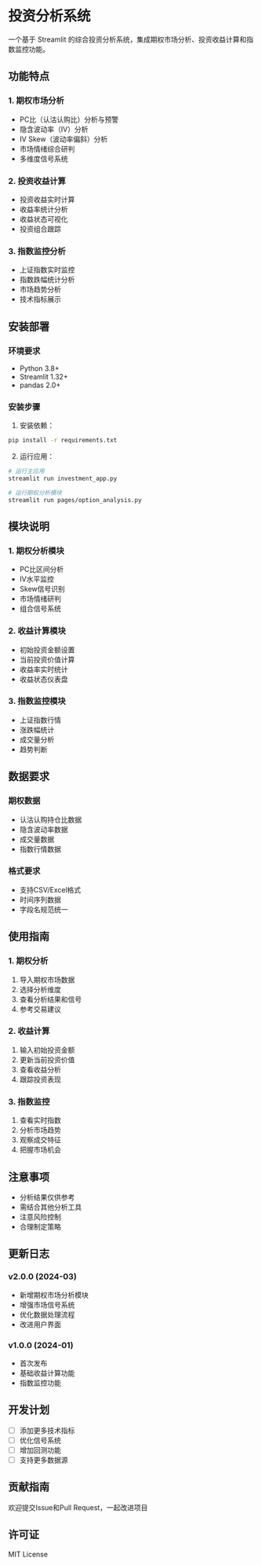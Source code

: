# 投资分析系统

一个基于 Streamlit 的综合投资分析系统，集成期权市场分析、投资收益计算和指数监控功能。

## 功能特点

### 1. 期权市场分析
- PC比（认沽认购比）分析与预警
- 隐含波动率（IV）分析
- IV Skew（波动率偏斜）分析
- 市场情绪综合研判
- 多维度信号系统

### 2. 投资收益计算
- 投资收益实时计算
- 收益率统计分析
- 收益状态可视化
- 投资组合跟踪

### 3. 指数监控分析
- 上证指数实时监控
- 指数跌幅统计分析
- 市场趋势分析
- 技术指标展示

## 安装部署

### 环境要求
- Python 3.8+
- Streamlit 1.32+
- pandas 2.0+

### 安装步骤

1. 安装依赖：
```bash
pip install -r requirements.txt
```

2. 运行应用：
```bash
# 运行主应用
streamlit run investment_app.py

# 运行期权分析模块
streamlit run pages/option_analysis.py
```

## 模块说明

### 1. 期权分析模块
- PC比区间分析
- IV水平监控
- Skew信号识别
- 市场情绪研判
- 组合信号系统

### 2. 收益计算模块
- 初始投资金额设置
- 当前投资价值计算
- 收益率实时统计
- 收益状态仪表盘

### 3. 指数监控模块
- 上证指数行情
- 涨跌幅统计
- 成交量分析
- 趋势判断

## 数据要求

### 期权数据
- 认沽认购持仓比数据
- 隐含波动率数据
- 成交量数据
- 指数行情数据

### 格式要求
- 支持CSV/Excel格式
- 时间序列数据
- 字段名规范统一

## 使用指南

### 1. 期权分析
1. 导入期权市场数据
2. 选择分析维度
3. 查看分析结果和信号
4. 参考交易建议

### 2. 收益计算
1. 输入初始投资金额
2. 更新当前投资价值
3. 查看收益分析
4. 跟踪投资表现

### 3. 指数监控
1. 查看实时指数
2. 分析市场趋势
3. 观察成交特征
4. 把握市场机会

## 注意事项
- 分析结果仅供参考
- 需结合其他分析工具
- 注意风险控制
- 合理制定策略

## 更新日志

### v2.0.0 (2024-03)
- 新增期权市场分析模块
- 增强市场信号系统
- 优化数据处理流程
- 改进用户界面

### v1.0.0 (2024-01)
- 首次发布
- 基础收益计算功能
- 指数监控功能

## 开发计划
- [ ] 添加更多技术指标
- [ ] 优化信号系统
- [ ] 增加回测功能
- [ ] 支持更多数据源

## 贡献指南
欢迎提交Issue和Pull Request，一起改进项目

## 许可证
MIT License
